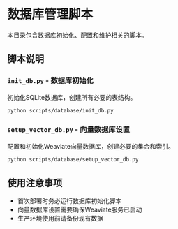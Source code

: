 # 数据库管理脚本

本目录包含数据库初始化、配置和维护相关的脚本。

## 脚本说明

### `init_db.py` - 数据库初始化
初始化SQLite数据库，创建所有必要的表结构。

```bash
python scripts/database/init_db.py
```

### `setup_vector_db.py` - 向量数据库设置
配置和初始化Weaviate向量数据库，创建必要的集合和索引。

```bash
python scripts/database/setup_vector_db.py
```

## 使用注意事项

- 首次部署时务必运行数据库初始化脚本
- 向量数据库设置需要确保Weaviate服务已启动
- 生产环境使用前请备份现有数据
